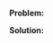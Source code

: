 **Problem:**

<!-- Describe the problem that this change aims to solve. This problem can be any problem from a bug, gap in features, business goal, etc. This information should help reviewers understand the context and requirements of the change. -->

**Solution:**

<!-- Describe _how_ this change solves, or is a step toward solving the problem as defined. Include as much detail as possible to help reviewers determine where and how this change should be reviewed. -->
